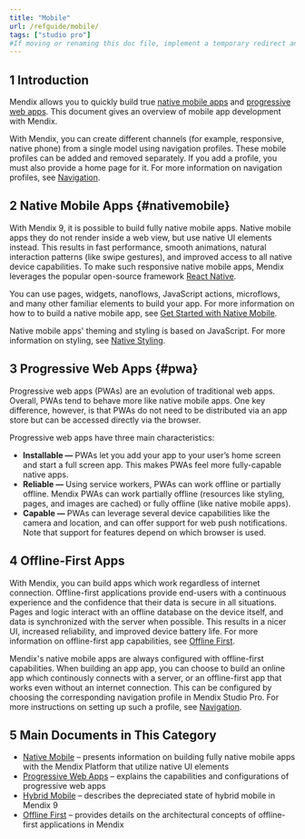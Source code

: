 ```yaml
---
title: "Mobile"
url: /refguide/mobile/
tags: ["studio pro"]
#If moving or renaming this doc file, implement a temporary redirect and let the respective team know they should update the URL in the product. See Mapping to Products for more details.
---
```


## 1 Introduction

Mendix allows you to quickly build true [native mobile apps](#nativemobile) and [progressive web apps](/refguide/progressive-web-app/). This document gives an overview of mobile app development with Mendix. 

With Mendix, you can create different channels (for example, responsive, native phone) from a single model using navigation profiles. These mobile profiles can be added and removed separately. If you add a profile, you must also provide a home page for it. For more information on navigation profiles, see [Navigation](/refguide/navigation/). 

## 2 Native Mobile Apps {#nativemobile}

With Mendix 9, it is possible to build fully native mobile apps. Native mobile apps they do not render inside a web view, but use native UI elements instead. This results in fast performance, smooth animations, natural interaction patterns (like swipe gestures), and improved access to all native device capabilities.  To make such responsive native mobile apps, Mendix leverages the popular open-source framework [React Native](https://facebook.github.io/react-native/).

You can use pages, widgets, nanoflows, JavaScript actions, microflows, and many other familiar elements to build your app. For more information on how to to build a native mobile app, see [Get Started with Native Mobile](/howto/mobile/getting-started-with-native-mobile/).

Native mobile apps' theming and styling is based on JavaScript. For more information on styling, see [Native Styling](/refguide/native-styling-refguide/). 

## 3 Progressive Web Apps {#pwa}

Progressive web apps (PWAs) are an evolution of traditional web apps. Overall, PWAs tend to behave more like native mobile apps. One key difference, however, is that PWAs do not need to be distributed via an app store but can be accessed directly via the browser.

Progressive web apps have three main characteristics:

* **Installable —** PWAs let you add your app to your user’s home screen and start a full screen app. This makes PWAs feel more fully-capable native apps.
* **Reliable —** Using service workers, PWAs can work offline or partially offline. Mendix PWAs can work partially offline (resources like styling, pages, and images are cached) or fully offline (like native mobile apps).
* **Capable —** PWAs can leverage several device capabilities like the camera and location, and can offer support for web push notifications. Note that support for features depend on which browser is used.

## 4 Offline-First Apps

With Mendix, you can build apps which work regardless of internet connection. Offline-first applications provide end-users with a continuous experience and the confidence that their data is secure in all situations. Pages and logic interact with an offline database on the device itself, and data is synchronized with the server when possible. This results in a nicer UI, increased reliability, and improved device battery life. For more information on offline-first app capabilities, see [Offline First](/refguide/offline-first/).

Mendix's native mobile apps are always configured with offline-first capabilities. When building an app app, you can choose to build an online app which continously connects with a server, or an offline-first app that works even without an internet connection. This can be configured by choosing the corresponding navigation profile in Mendix Studio Pro. For more instructions on setting up such a profile, see [Navigation](/refguide/navigation/).

## 5 Main Documents in This Category

* [Native Mobile](/refguide/native-mobile/) – presents information on building fully native mobile apps with the Mendix Platform that utilize native UI elements
* [Progressive Web Apps](/refguide/progressive-web-app/) – explains the capabilities and configurations of progressive web apps
* [Hybrid Mobile](/refguide/hybrid-mobile/) – describes the depreciated state of hybrid mobile in Mendix 9 
* [Offline First](/refguide/offline-first/) – provides details on the architectural concepts of offline-first applications in Mendix
